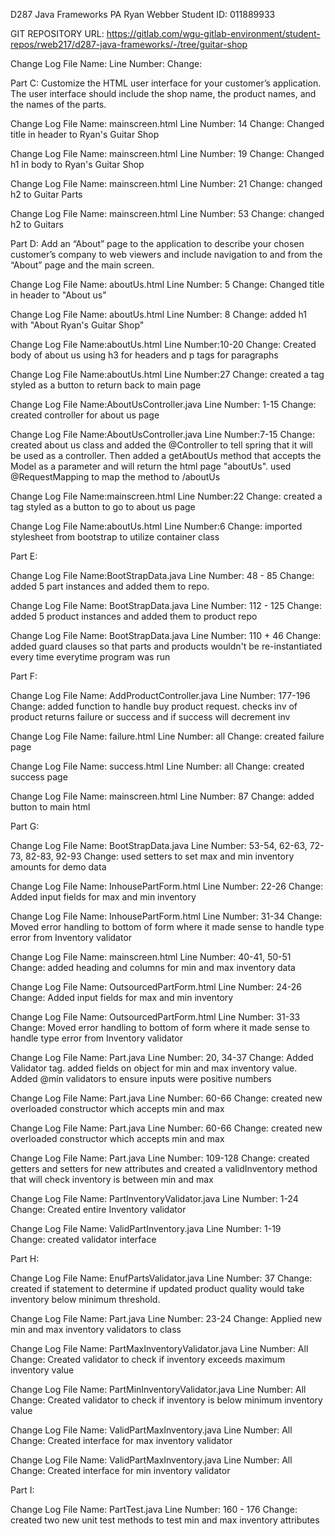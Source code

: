 D287 Java Frameworks PA
Ryan Webber
Student ID: 011889933

GIT REPOSITORY URL: https://gitlab.com/wgu-gitlab-environment/student-repos/rweb217/d287-java-frameworks/-/tree/guitar-shop


Change Log
File Name: 
Line Number: 
Change: 

Part C: Customize the HTML user interface for your customer’s application. The user interface should include the shop name, the product names, and the names of the parts.

Change Log
File Name: mainscreen.html
Line Number: 14
Change: Changed title in header to Ryan's Guitar Shop

Change Log
File Name: mainscreen.html
Line Number: 19
Change: Changed h1 in body to Ryan's Guitar Shop

Change Log
File Name: mainscreen.html
Line Number: 21
Change: changed h2 to Guitar Parts

Change Log
File Name: mainscreen.html
Line Number: 53
Change: changed h2 to Guitars

Part D: Add an “About” page to the application to describe your chosen customer’s company to web viewers and include navigation to and from the “About” page and the main screen.


Change Log
File Name: aboutUs.html
Line Number: 5
Change: Changed title in header to "About us"

Change Log
File Name: aboutUs.html
Line Number: 8
Change: added h1 with "About Ryan's Guitar Shop"

Change Log
File Name:aboutUs.html
Line Number:10-20
Change: Created body of about us using h3 for headers and p tags for paragraphs

Change Log
File Name:aboutUs.html
Line Number:27
Change: created a tag styled as a button to return back to main page

Change Log
File Name:AboutUsController.java
Line Number: 1-15
Change: created controller for about us page


Change Log
File Name:AboutUsController.java
Line Number:7-15
Change:  created about us class and added the @Controller to tell spring that it will be used as a controller. Then added a getAboutUs method
that accepts the Model as a parameter and will return the html page "aboutUs". used @RequestMapping to map the method to /aboutUs

Change Log
File Name:mainscreen.html
Line Number:22
Change: created a tag styled as a button to go to about us page

Change Log
File Name:aboutUs.html
Line Number:6
Change: imported stylesheet from bootstrap to utilize container class 

Part E:

Change Log
File Name:BootStrapData.java
Line Number: 48 - 85
Change: added 5 part instances and added them to repo. 

Change Log
File Name: BootStrapData.java
Line Number: 112 - 125
Change: added 5 product instances and added them to product repo

Change Log
File Name: BootStrapData.java
Line Number: 110 + 46
Change: added guard clauses so that parts and products wouldn't be re-instantiated  every time everytime program was run

Part F:

Change Log
File Name: AddProductController.java
Line Number: 177-196
Change: added function to handle buy product request. checks inv of product returns failure or success and if success will decrement inv

Change Log
File Name: failure.html
Line Number: all
Change: created failure page 

Change Log
File Name: success.html
Line Number: all
Change: created success page 

Change Log
File Name: mainscreen.html
Line Number: 87
Change: added button to main html

Part G:

Change Log
File Name: BootStrapData.java
Line Number: 53-54, 62-63, 72-73, 82-83, 92-93
Change: used setters to set max and min inventory amounts for demo data

Change Log
File Name: InhousePartForm.html
Line Number: 22-26
Change: Added input fields for max and min inventory 

Change Log
File Name: InhousePartForm.html
Line Number: 31-34
Change:  Moved error handling to bottom of form where it made sense to handle type error from Inventory validator

Change Log
File Name: mainscreen.html
Line Number: 40-41, 50-51
Change: added heading and columns for min and max inventory data


Change Log
File Name: OutsourcedPartForm.html
Line Number: 24-26
Change: Added input fields for max and min inventory 

Change Log
File Name: OutsourcedPartForm.html
Line Number: 31-33
Change:  Moved error handling to bottom of form where it made sense to handle type error from Inventory validator

Change Log
File Name: Part.java
Line Number: 20, 34-37
Change: Added Validator tag. added fields on object for min and max inventory value. Added @min validators to ensure inputs were positive numbers

Change Log
File Name: Part.java
Line Number: 60-66
Change: created new overloaded constructor which accepts min and max

Change Log
File Name: Part.java
Line Number: 60-66
Change: created new overloaded constructor which accepts min and max

Change Log
File Name: Part.java
Line Number: 109-128
Change: created getters and setters for new attributes and created a validInventory method that will check inventory is between min and max


Change Log
File Name: PartInventoryValidator.java
Line Number: 1-24
Change:  Created entire Inventory validator 

Change Log
File Name: ValidPartInventory.java
Line Number: 1-19       
Change: created validator interface

Part H:

Change Log
File Name: EnufPartsValidator.java
Line Number: 37
Change: created if statement to determine if updated product quality would take inventory below minimum threshold.

Change Log
File Name: Part.java
Line Number: 23-24
Change: Applied new min and max inventory validators to class

Change Log
File Name: PartMaxInventoryValidator.java
Line Number: All
Change: Created validator to check if inventory exceeds maximum inventory value

Change Log
File Name: PartMinInventoryValidator.java
Line Number: All
Change: Created validator to check if inventory is below minimum inventory value

Change Log
File Name: ValidPartMaxInventory.java
Line Number: All
Change: Created interface for max inventory validator

Change Log
File Name: ValidPartMaxInventory.java
Line Number: All
Change: Created interface for min inventory validator

Part I: 

Change Log
File Name: PartTest.java
Line Number: 160 - 176
Change: created two new unit test methods to test min and max inventory attributes



